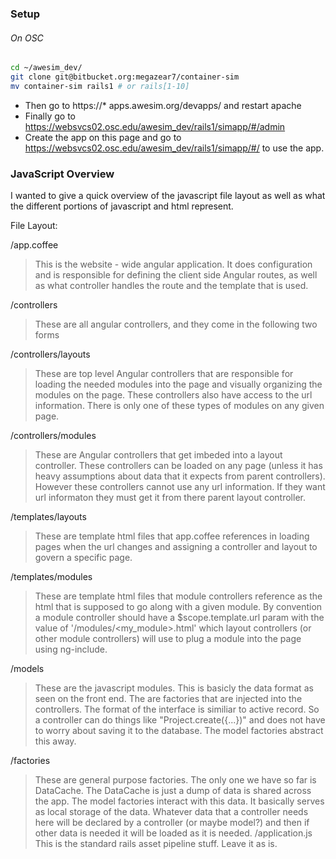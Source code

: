 ### Setup ###

###### On OSC ######
```bash
cd ~/awesim_dev/
git clone git@bitbucket.org:megazear7/container-sim
mv container-sim rails1 # or rails[1-10]
```
* Then  go to https://* apps.awesim.org/devapps/ and restart apache
* Finally go to https://websvcs02.osc.edu/awesim_dev/rails1/simapp/#/admin
* Create the app on this page and go to https://websvcs02.osc.edu/awesim_dev/rails1/simapp/#/ to use the app.

### JavaScript Overview ###

I wanted to give a quick overview of the javascript file layout as well as what the different portions of javascript and html represent.

File Layout:

/app.coffee
> This is the website - wide angular application. It does configuration and is responsible for defining the client side Angular routes, as well as what controller handles the route and the template that is used.

/controllers
> These are all angular controllers, and they come in the following two forms

/controllers/layouts
> These are top level Angular controllers that are responsible for loading the needed modules into the page and visually organizing the modules on the page. These controllers also have access to the url information. There is only one of these types of modules on any given page.

/controllers/modules
> These are Angular controllers that get imbeded into a layout controller. These controllers can be loaded on any page (unless it has heavy assumptions about data that it expects from parent controllers). However these controllers cannot use any url information. If they want url informaton they must get it from there parent layout controller.

/templates/layouts
> These are template html files that app.coffee references in loading pages when the url changes and assigning a controller and layout to govern a specific page.

/templates/modules
> These are template html files that module controllers reference as the html that is supposed to go along with a given module. By convention a module controller should have a $scope.template.url param with the value of '/modules/<my_module>.html' which layout controllers (or other module controllers) will use to plug a module into the page using ng-include.

/models
> These are the javascript modules. This is basicly the data format as seen on the front end. The are factories that are injected into the controllers. The format of the interface is similiar to active record. So a controller can do things like "Project.create({...})" and does not have to worry about saving it to the database. The model factories abstract this away.

/factories
> These are general purpose factories. The only one we have so far is DataCache. The DataCache is just a dump of data is shared across the app. The model factories interact with this data. It basically serves as local storage of the data. Whatever data that a controller needs here will be declared by a controller (or maybe model?) and then if other data is needed it will be loaded as it is needed.
/application.js
> This is the standard rails asset pipeline stuff. Leave it as is.